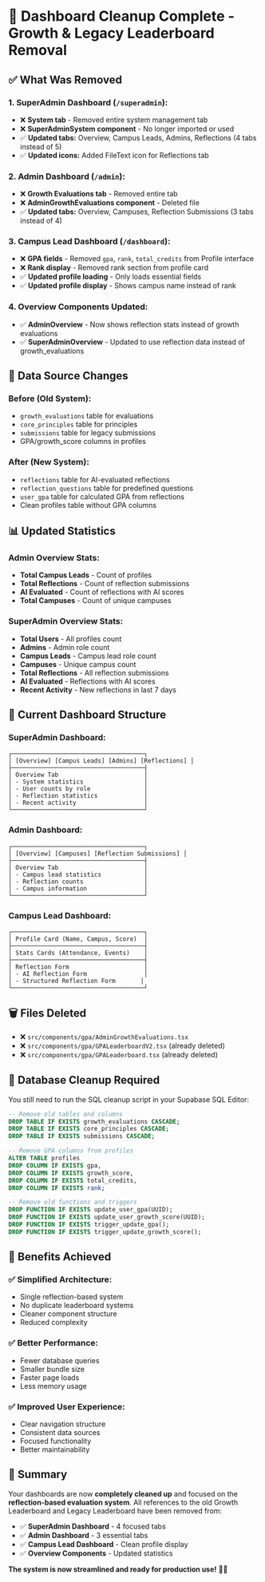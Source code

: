 # 🧹 Dashboard Cleanup Complete - Growth & Legacy Leaderboard Removal

## ✅ **What Was Removed**

### **1. SuperAdmin Dashboard (`/superadmin`):**
- ❌ **System tab** - Removed entire system management tab
- ❌ **SuperAdminSystem component** - No longer imported or used
- ✅ **Updated tabs:** Overview, Campus Leads, Admins, Reflections (4 tabs instead of 5)
- ✅ **Updated icons:** Added FileText icon for Reflections tab

### **2. Admin Dashboard (`/admin`):**
- ❌ **Growth Evaluations tab** - Removed entire tab
- ❌ **AdminGrowthEvaluations component** - Deleted file
- ✅ **Updated tabs:** Overview, Campuses, Reflection Submissions (3 tabs instead of 4)

### **3. Campus Lead Dashboard (`/dashboard`):**
- ❌ **GPA fields** - Removed `gpa`, `rank`, `total_credits` from Profile interface
- ❌ **Rank display** - Removed rank section from profile card
- ✅ **Updated profile loading** - Only loads essential fields
- ✅ **Updated profile display** - Shows campus name instead of rank

### **4. Overview Components Updated:**
- ✅ **AdminOverview** - Now shows reflection stats instead of growth evaluations
- ✅ **SuperAdminOverview** - Updated to use reflection data instead of growth_evaluations

## 🔄 **Data Source Changes**

### **Before (Old System):**
- `growth_evaluations` table for evaluations
- `core_principles` table for principles
- `submissions` table for legacy submissions
- GPA/growth_score columns in profiles

### **After (New System):**
- `reflections` table for AI-evaluated reflections
- `reflection_questions` table for predefined questions
- `user_gpa` table for calculated GPA from reflections
- Clean profiles table without GPA columns

## 📊 **Updated Statistics**

### **Admin Overview Stats:**
- **Total Campus Leads** - Count of profiles
- **Total Reflections** - Count of reflection submissions
- **AI Evaluated** - Count of reflections with AI scores
- **Total Campuses** - Count of unique campuses

### **SuperAdmin Overview Stats:**
- **Total Users** - All profiles count
- **Admins** - Admin role count
- **Campus Leads** - Campus lead role count
- **Campuses** - Unique campus count
- **Total Reflections** - All reflection submissions
- **AI Evaluated** - Reflections with AI scores
- **Recent Activity** - New reflections in last 7 days

## 🎯 **Current Dashboard Structure**

### **SuperAdmin Dashboard:**
```
┌─────────────────────────────────────┐
│ [Overview] [Campus Leads] [Admins] [Reflections] │
├─────────────────────────────────────┤
│ Overview Tab                        │
│ - System statistics                 │
│ - User counts by role               │
│ - Reflection statistics             │
│ - Recent activity                   │
└─────────────────────────────────────┘
```

### **Admin Dashboard:**
```
┌─────────────────────────────────────┐
│ [Overview] [Campuses] [Reflection Submissions] │
├─────────────────────────────────────┤
│ Overview Tab                        │
│ - Campus lead statistics            │
│ - Reflection counts                 │
│ - Campus information                │
└─────────────────────────────────────┘
```

### **Campus Lead Dashboard:**
```
┌─────────────────────────────────────┐
│ Profile Card (Name, Campus, Score)  │
├─────────────────────────────────────┤
│ Stats Cards (Attendance, Events)    │
├─────────────────────────────────────┤
│ Reflection Form                     │
│ - AI Reflection Form                │
│ - Structured Reflection Form       │
└─────────────────────────────────────┘
```

## 🗑️ **Files Deleted**

- ❌ `src/components/gpa/AdminGrowthEvaluations.tsx`
- ❌ `src/components/gpa/GPALeaderboardV2.tsx` (already deleted)
- ❌ `src/components/gpa/GPALeaderboard.tsx` (already deleted)

## 🔧 **Database Cleanup Required**

You still need to run the SQL cleanup script in your Supabase SQL Editor:

```sql
-- Remove old tables and columns
DROP TABLE IF EXISTS growth_evaluations CASCADE;
DROP TABLE IF EXISTS core_principles CASCADE;
DROP TABLE IF EXISTS submissions CASCADE;

-- Remove GPA columns from profiles
ALTER TABLE profiles 
DROP COLUMN IF EXISTS gpa,
DROP COLUMN IF EXISTS growth_score,
DROP COLUMN IF EXISTS total_credits,
DROP COLUMN IF EXISTS rank;

-- Remove old functions and triggers
DROP FUNCTION IF EXISTS update_user_gpa(UUID);
DROP FUNCTION IF EXISTS update_user_growth_score(UUID);
DROP FUNCTION IF EXISTS trigger_update_gpa();
DROP FUNCTION IF EXISTS trigger_update_growth_score();
```

## 🚀 **Benefits Achieved**

### **✅ Simplified Architecture:**
- Single reflection-based system
- No duplicate leaderboard systems
- Cleaner component structure
- Reduced complexity

### **✅ Better Performance:**
- Fewer database queries
- Smaller bundle size
- Faster page loads
- Less memory usage

### **✅ Improved User Experience:**
- Clear navigation structure
- Consistent data sources
- Focused functionality
- Better maintainability

## 📝 **Summary**

Your dashboards are now **completely cleaned up** and focused on the **reflection-based evaluation system**. All references to the old Growth Leaderboard and Legacy Leaderboard have been removed from:

- ✅ **SuperAdmin Dashboard** - 4 focused tabs
- ✅ **Admin Dashboard** - 3 essential tabs  
- ✅ **Campus Lead Dashboard** - Clean profile display
- ✅ **Overview Components** - Updated statistics

**The system is now streamlined and ready for production use!** 🎯✨
